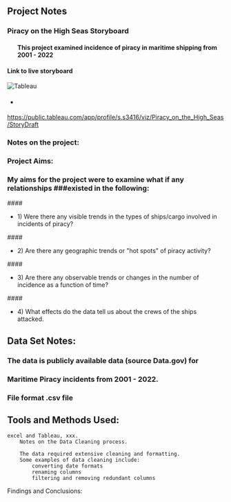 ## Project Notes 

### Piracy on the High Seas Storyboard 
#### <ul>This project examined incidence of piracy in maritime shipping from 2001 - 2022</ul>

#### Link to live storyboard
![Tableau](https://a11ybadges.com/badge?logo=tableau)

#### <ul><li></ul></li>



https://public.tableau.com/app/profile/s.s3416/viz/Piracy_on_the_High_Seas/StoryDraft 


### Notes on the project: 

### Project Aims:
  ### My aims for the project were to examine what if any relationships ###existed in the following:

####<ul><li> 1) Were there any visible trends in the types of ships/cargo involved in incidents of piracy?</li></ul>
####<ul><li> 2) Are there any geographic trends or "hot spots" of piracy activity?</li></ul>
####<ul><li> 3) Are there any observable trends or changes in the number of incidence as a function of time?</li></ul>
####<ul><li> 4) What effects do the data tell us about the crews of the ships attacked.</li></ul> 
  
      

## Data Set Notes: 
  ### The data is publicly available data (source Data.gov) for 
  ### Maritime Piracy incidents from 2001 - 2022.
  ### File format .csv file



## Tools and Methods Used:
    excel and Tableau, xxx. 
        Notes on the Data Cleaning process.

        The data required extensive cleaning and formatting. 
        Some examples of data cleaning include: 
            converting date formats
            renaming columns
            filtering and removing redundant columns

Findings and Conclusions:

